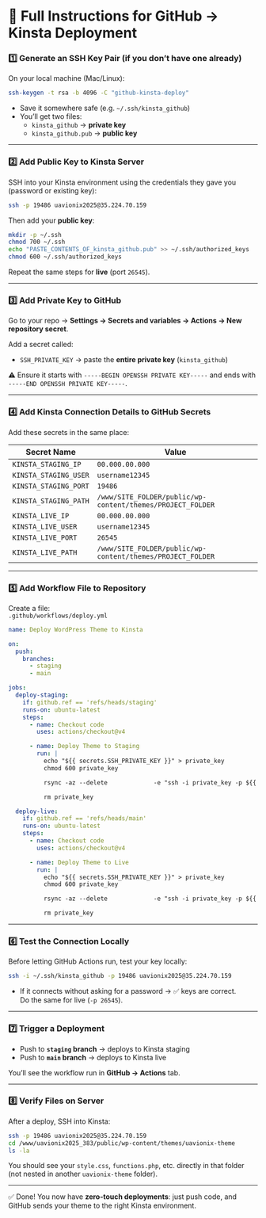 # 🚀 Full Instructions for GitHub → Kinsta Deployment

### 1️⃣ Generate an SSH Key Pair (if you don’t have one already)
On your local machine (Mac/Linux):
```bash
ssh-keygen -t rsa -b 4096 -C "github-kinsta-deploy"
```
- Save it somewhere safe (e.g. `~/.ssh/kinsta_github`)
- You’ll get two files:
  - `kinsta_github` → **private key**  
  - `kinsta_github.pub` → **public key**

---

### 2️⃣ Add Public Key to Kinsta Server
SSH into your Kinsta environment using the credentials they gave you (password or existing key):
```bash
ssh -p 19486 uavionix2025@35.224.70.159
```

Then add your **public key**:
```bash
mkdir -p ~/.ssh
chmod 700 ~/.ssh
echo "PASTE_CONTENTS_OF_kinsta_github.pub" >> ~/.ssh/authorized_keys
chmod 600 ~/.ssh/authorized_keys
```

Repeat the same steps for **live** (port `26545`).

---

### 3️⃣ Add Private Key to GitHub
Go to your repo → **Settings → Secrets and variables → Actions → New repository secret**.  

Add a secret called:  
- `SSH_PRIVATE_KEY` → paste the **entire private key** (`kinsta_github`)  

⚠️ Ensure it starts with `-----BEGIN OPENSSH PRIVATE KEY-----` and ends with `-----END OPENSSH PRIVATE KEY-----`.  

---

### 4️⃣ Add Kinsta Connection Details to GitHub Secrets
Add these secrets in the same place:

| Secret Name             | Value                                                                 |
|--------------------------|-----------------------------------------------------------------------|
| `KINSTA_STAGING_IP`      | `00.000.00.000`                                                      |
| `KINSTA_STAGING_USER`    | `username12345`                                                       |
| `KINSTA_STAGING_PORT`    | `19486`                                                              |
| `KINSTA_STAGING_PATH`    | `/www/SITE_FOLDER/public/wp-content/themes/PROJECT_FOLDER`       |
| `KINSTA_LIVE_IP`         | `00.000.00.000`                                                        |
| `KINSTA_LIVE_USER`       | `username12345`                                                       |
| `KINSTA_LIVE_PORT`       | `26545`                                                              |
| `KINSTA_LIVE_PATH`       | `/www/SITE_FOLDER/public/wp-content/themes/PROJECT_FOLDER`       |

---

### 5️⃣ Add Workflow File to Repository
Create a file:  
`.github/workflows/deploy.yml`

```yaml
name: Deploy WordPress Theme to Kinsta

on:
  push:
    branches:
      - staging
      - main

jobs:
  deploy-staging:
    if: github.ref == 'refs/heads/staging'
    runs-on: ubuntu-latest
    steps:
      - name: Checkout code
        uses: actions/checkout@v4

      - name: Deploy Theme to Staging
        run: |
          echo "${{ secrets.SSH_PRIVATE_KEY }}" > private_key
          chmod 600 private_key

          rsync -az --delete             -e "ssh -i private_key -p ${{ secrets.KINSTA_STAGING_PORT }} -o StrictHostKeyChecking=no"             ./ ${{ secrets.KINSTA_STAGING_USER }}@${{ secrets.KINSTA_STAGING_IP }}:${{ secrets.KINSTA_STAGING_PATH }}/

          rm private_key

  deploy-live:
    if: github.ref == 'refs/heads/main'
    runs-on: ubuntu-latest
    steps:
      - name: Checkout code
        uses: actions/checkout@v4

      - name: Deploy Theme to Live
        run: |
          echo "${{ secrets.SSH_PRIVATE_KEY }}" > private_key
          chmod 600 private_key

          rsync -az --delete             -e "ssh -i private_key -p ${{ secrets.KINSTA_LIVE_PORT }} -o StrictHostKeyChecking=no"             ./ ${{ secrets.KINSTA_LIVE_USER }}@${{ secrets.KINSTA_LIVE_IP }}:${{ secrets.KINSTA_LIVE_PATH }}/

          rm private_key
```

---

### 6️⃣ Test the Connection Locally
Before letting GitHub Actions run, test your key locally:
```bash
ssh -i ~/.ssh/kinsta_github -p 19486 uavionix2025@35.224.70.159
```
- If it connects without asking for a password → ✅ keys are correct.  
Do the same for live (`-p 26545`).  

---

### 7️⃣ Trigger a Deployment
- Push to **`staging` branch** → deploys to Kinsta staging  
- Push to **`main` branch** → deploys to Kinsta live  

You’ll see the workflow run in **GitHub → Actions** tab.  

---

### 8️⃣ Verify Files on Server
After a deploy, SSH into Kinsta:
```bash
ssh -p 19486 uavionix2025@35.224.70.159
cd /www/uavionix2025_383/public/wp-content/themes/uavionix-theme
ls -la
```
You should see your `style.css`, `functions.php`, etc. directly in that folder (not nested in another `uavionix-theme` folder).  

---

✅ Done! You now have **zero-touch deployments**: just push code, and GitHub sends your theme to the right Kinsta environment.  
